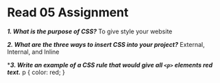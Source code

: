 # Read 05 Assignment

*__1. What is the purpose of CSS?__* To give style your website

*__2. What are the three ways to insert CSS into your project?__* External, Internal, and Inline

**__3. Write an example of a CSS rule that would give all `<p>` elements red text.__*
p {
  color: red;
}
